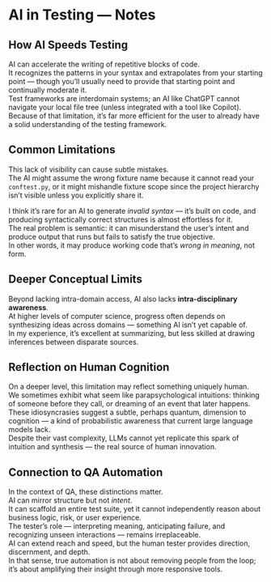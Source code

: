 # AI in Testing — Notes

## How AI Speeds Testing
AI can accelerate the writing of repetitive blocks of code.  
It recognizes the patterns in your syntax and extrapolates from your starting point — though you’ll usually need to provide that starting point and continually moderate it.  
Test frameworks are interdomain systems; an AI like ChatGPT cannot navigate your local file tree (unless integrated with a tool like Copilot).  
Because of that limitation, it’s far more efficient for the user to already have a solid understanding of the testing framework.  

## Common Limitations
This lack of visibility can cause subtle mistakes.  
The AI might assume the wrong fixture name because it cannot read your `conftest.py`, or it might mishandle fixture scope since the project hierarchy isn’t visible unless you explicitly share it.  

I think it’s rare for an AI to generate *invalid syntax* — it’s built on code, and producing syntactically correct structures is almost effortless for it.  
The real problem is semantic: it can misunderstand the user’s intent and produce output that runs but fails to satisfy the true objective.  
In other words, it may produce working code that’s *wrong in meaning*, not form.

## Deeper Conceptual Limits
Beyond lacking intra-domain access, AI also lacks **intra-disciplinary awareness**.  
At higher levels of computer science, progress often depends on synthesizing ideas across domains — something AI isn’t yet capable of.  
In my experience, it’s excellent at summarizing, but less skilled at drawing inferences between disparate sources.  

## Reflection on Human Cognition
On a deeper level, this limitation may reflect something uniquely human.  
We sometimes exhibit what seem like parapsychological intuitions: thinking of someone before they call, or dreaming of an event that later happens.  
These idiosyncrasies suggest a subtle, perhaps quantum, dimension to cognition — a kind of probabilistic awareness that current large language models lack.  
Despite their vast complexity, LLMs cannot yet replicate this spark of intuition and synthesis — the real source of human innovation.

## Connection to QA Automation
In the context of QA, these distinctions matter.  
AI can mirror structure but not *intent*.  
It can scaffold an entire test suite, yet it cannot independently reason about business logic, risk, or user experience.  
The tester’s role — interpreting meaning, anticipating failure, and recognizing unseen interactions — remains irreplaceable.  
AI can extend reach and speed, but the human tester provides direction, discernment, and depth.  
In that sense, true automation is not about removing people from the loop; it’s about amplifying their insight through more responsive tools.
